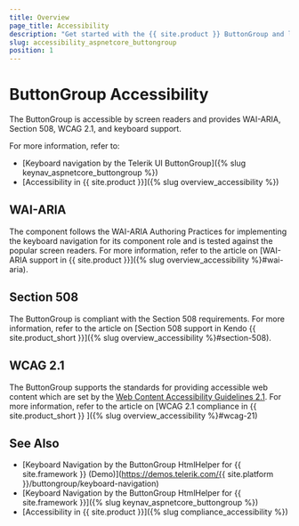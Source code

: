 ```yaml
---
title: Overview
page_title: Accessibility
description: "Get started with the {{ site.product }} ButtonGroup and learn about its accessibility support for WAI-ARIA, Section 508, and WCAG 2.1."
slug: accessibility_aspnetcore_buttongroup
position: 1
---
```


# ButtonGroup Accessibility

The ButtonGroup is accessible by screen readers and provides WAI-ARIA, Section 508, WCAG 2.1, and keyboard support.

For more information, refer to:
* [Keyboard navigation by the Telerik UI ButtonGroup]({% slug keynav_aspnetcore_buttongroup %})
* [Accessibility in {{ site.product }}]({% slug overview_accessibility %})

## WAI-ARIA

The component follows the WAI-ARIA Authoring Practices for implementing the keyboard navigation for its component role and is tested against the popular screen readers. For more information, refer to the article on [WAI-ARIA support in {{ site.product }}]({% slug overview_accessibility %}#wai-aria).

## Section 508

The ButtonGroup is compliant with the Section 508 requirements. For more information, refer to the article on [Section 508 support in Kendo {{ site.product_short }}]({% slug overview_accessibility %}#section-508).

## WCAG 2.1

The ButtonGroup supports the standards for providing accessible web content which are set by the [Web Content Accessibility Guidelines 2.1](https://www.w3.org/TR/WCAG/). For more information, refer to the article on [WCAG 2.1 compliance in {{ site.product_short }} ]({% slug overview_accessibility %}#wcag-21)

## See Also

* [Keyboard Navigation by the ButtonGroup HtmlHelper for {{ site.framework }} (Demo)](https://demos.telerik.com/{{ site.platform }}/buttongroup/keyboard-navigation)
* [Keyboard Navigation by the ButtonGroup HtmlHelper for {{ site.framework }}]({% slug keynav_aspnetcore_buttongroup %})
* [Accessibility in {{ site.product }}]({% slug compliance_accessibility %})
